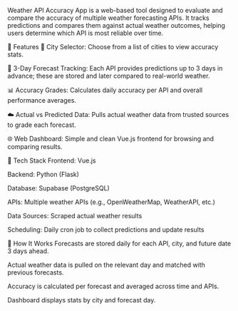 Weather API Accuracy App is a web-based tool designed to evaluate and compare the accuracy of multiple weather forecasting APIs. It tracks predictions and compares them against actual weather outcomes, helping users determine which API is most reliable over time.

🌟 Features
🌆 City Selector: Choose from a list of cities to view accuracy stats.

📅 3-Day Forecast Tracking: Each API provides predictions up to 3 days in advance; these are stored and later compared to real-world weather.

📊 Accuracy Grades: Calculates daily accuracy per API and overall performance averages.

☁️ Actual vs Predicted Data: Pulls actual weather data from trusted sources to grade each forecast.

🌐 Web Dashboard: Simple and clean Vue.js frontend for browsing and comparing results.

🔧 Tech Stack
Frontend: Vue.js

Backend: Python (Flask)

Database: Supabase (PostgreSQL)

APIs: Multiple weather APIs (e.g., OpenWeatherMap, WeatherAPI, etc.)

Data Sources: Scraped actual weather results

Scheduling: Daily cron job to collect predictions and update results

🔁 How It Works
Forecasts are stored daily for each API, city, and future date 3 days ahead.

Actual weather data is pulled on the relevant day and matched with previous forecasts.

Accuracy is calculated per forecast and averaged across time and APIs.

Dashboard displays stats by city and forecast day.
